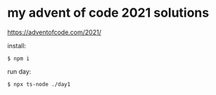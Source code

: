 # my advent of code 2021 solutions

https://adventofcode.com/2021/

install:
```shell
$ npm i
```

run day:
```shell
$ npx ts-node ./day1
```
